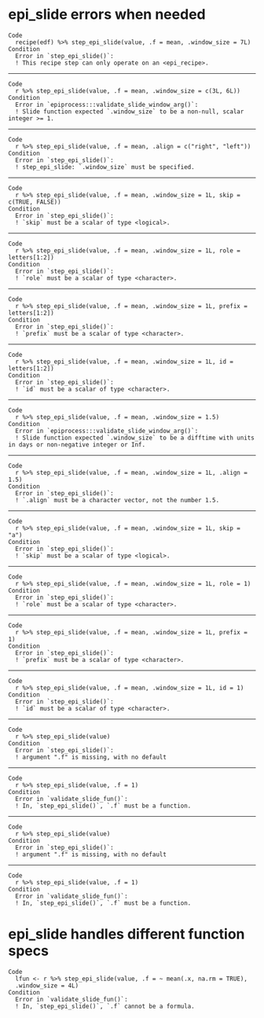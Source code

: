 # epi_slide errors when needed

    Code
      recipe(edf) %>% step_epi_slide(value, .f = mean, .window_size = 7L)
    Condition
      Error in `step_epi_slide()`:
      ! This recipe step can only operate on an <epi_recipe>.

---

    Code
      r %>% step_epi_slide(value, .f = mean, .window_size = c(3L, 6L))
    Condition
      Error in `epiprocess:::validate_slide_window_arg()`:
      ! Slide function expected `.window_size` to be a non-null, scalar integer >= 1.

---

    Code
      r %>% step_epi_slide(value, .f = mean, .align = c("right", "left"))
    Condition
      Error in `step_epi_slide()`:
      ! step_epi_slide: `.window_size` must be specified.

---

    Code
      r %>% step_epi_slide(value, .f = mean, .window_size = 1L, skip = c(TRUE, FALSE))
    Condition
      Error in `step_epi_slide()`:
      ! `skip` must be a scalar of type <logical>.

---

    Code
      r %>% step_epi_slide(value, .f = mean, .window_size = 1L, role = letters[1:2])
    Condition
      Error in `step_epi_slide()`:
      ! `role` must be a scalar of type <character>.

---

    Code
      r %>% step_epi_slide(value, .f = mean, .window_size = 1L, prefix = letters[1:2])
    Condition
      Error in `step_epi_slide()`:
      ! `prefix` must be a scalar of type <character>.

---

    Code
      r %>% step_epi_slide(value, .f = mean, .window_size = 1L, id = letters[1:2])
    Condition
      Error in `step_epi_slide()`:
      ! `id` must be a scalar of type <character>.

---

    Code
      r %>% step_epi_slide(value, .f = mean, .window_size = 1.5)
    Condition
      Error in `epiprocess:::validate_slide_window_arg()`:
      ! Slide function expected `.window_size` to be a difftime with units in days or non-negative integer or Inf.

---

    Code
      r %>% step_epi_slide(value, .f = mean, .window_size = 1L, .align = 1.5)
    Condition
      Error in `step_epi_slide()`:
      ! `.align` must be a character vector, not the number 1.5.

---

    Code
      r %>% step_epi_slide(value, .f = mean, .window_size = 1L, skip = "a")
    Condition
      Error in `step_epi_slide()`:
      ! `skip` must be a scalar of type <logical>.

---

    Code
      r %>% step_epi_slide(value, .f = mean, .window_size = 1L, role = 1)
    Condition
      Error in `step_epi_slide()`:
      ! `role` must be a scalar of type <character>.

---

    Code
      r %>% step_epi_slide(value, .f = mean, .window_size = 1L, prefix = 1)
    Condition
      Error in `step_epi_slide()`:
      ! `prefix` must be a scalar of type <character>.

---

    Code
      r %>% step_epi_slide(value, .f = mean, .window_size = 1L, id = 1)
    Condition
      Error in `step_epi_slide()`:
      ! `id` must be a scalar of type <character>.

---

    Code
      r %>% step_epi_slide(value)
    Condition
      Error in `step_epi_slide()`:
      ! argument ".f" is missing, with no default

---

    Code
      r %>% step_epi_slide(value, .f = 1)
    Condition
      Error in `validate_slide_fun()`:
      ! In, `step_epi_slide()`, `.f` must be a function.

---

    Code
      r %>% step_epi_slide(value)
    Condition
      Error in `step_epi_slide()`:
      ! argument ".f" is missing, with no default

---

    Code
      r %>% step_epi_slide(value, .f = 1)
    Condition
      Error in `validate_slide_fun()`:
      ! In, `step_epi_slide()`, `.f` must be a function.

# epi_slide handles different function specs

    Code
      lfun <- r %>% step_epi_slide(value, .f = ~ mean(.x, na.rm = TRUE),
      .window_size = 4L)
    Condition
      Error in `validate_slide_fun()`:
      ! In, `step_epi_slide()`, `.f` cannot be a formula.

